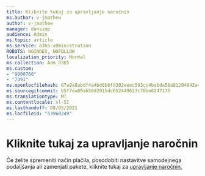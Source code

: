 ```yaml
---
title: Kliknite tukaj za upravljanje naročnin
ms.author: v-jmathew
author: v-jmathew
manager: dansimp
audience: Admin
ms.topic: article
ms.service: o365-administration
ROBOTS: NOINDEX, NOFOLLOW
localization_priority: Normal
ms.collection: Adm_O365
ms.custom:
- "9000760"
- "7391"
ms.openlocfilehash: 67a9a8abdf4a4bd0b6fd302eeec593cc4babda58a81294042a4644eeb2a0b2aa
ms.sourcegitcommit: b5f7da89a650d2915dc652449623c78be6247175
ms.translationtype: MT
ms.contentlocale: sl-SI
ms.lasthandoff: 08/05/2021
ms.locfileid: "53968249"
---
```

# <a name="click-here-to-manage-your-subscriptions"></a>Kliknite tukaj za upravljanje naročnin

Če želite spremeniti način plačila, posodobiti nastavitve samodejnega podaljšanja ali zamenjati pakete, kliknite tukaj za [upravljanje naročnin.](https://portal.office.com/AdminPortal/Home#/subscriptions)
